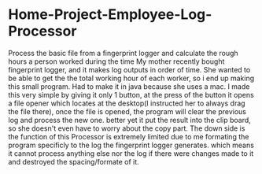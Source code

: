 # Home-Project-Employee-Log-Processor
Process the basic file from a fingerprint logger and calculate the rough hours a person worked during the time
    My mother recently bought fingerprint logger, and it makes log outputs in order of time. She wanted to be able to get the the total working hour of each worker, so i end up making this small program. Had to make it in java because she uses a mac.
    I made this very simple by giving it only 1 button, at the press of the button it opens a file opener which locates at the desktop(I instructed her to always drag the file there), once the file is opened, the program will clear the previous log and process the new one. better yet it put the result into the clip board, so she doesn't even have to worry about the copy part.
    The down side is the function of this Processor is extremely limited due to me formating the program specificly to the log the fingerprint logger generates. which means it cannot process anything else nor the log if there were changes made to it and destroyed the spacing/formate of it.
